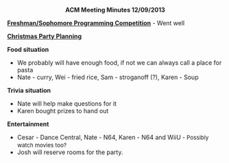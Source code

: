 <p style="text-align: center;"><strong>ACM Meeting Minutes 12/09/2013</strong></p>
<span style="text-decoration: underline;"><strong>Freshman/Sophomore Programming Competition</strong></span>
- Went well

<span style="text-decoration: underline;"><strong>Christmas Party Planning</strong></span>

<strong>Food situation</strong>
- We probably will have enough food, if not we can always call a place for pasta
- Nate - curry, Wei - fried rice, Sam - stroganoff (?), Karen - Soup

<strong>Trivia situation</strong>
- Nate will help make questions for it
- Karen bought prizes to hand out

<strong>Entertainment</strong>
- Cesar - Dance Central, Nate - N64, Karen - N64 and WiiU
<span style="font-size: 13px; line-height: 19px;">- Possibly watch movies too?</span>
- Josh will reserve rooms for the party.